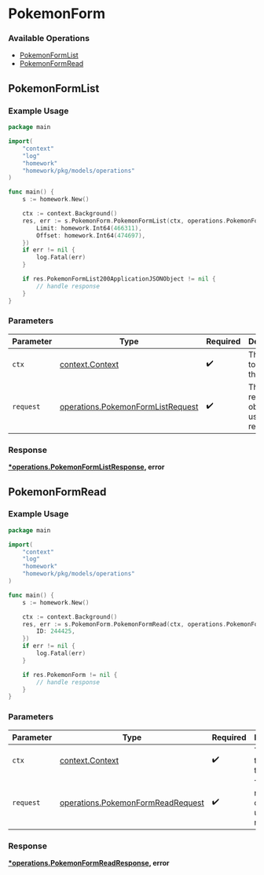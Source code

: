 # PokemonForm

### Available Operations

* [PokemonFormList](#pokemonformlist)
* [PokemonFormRead](#pokemonformread)

## PokemonFormList

### Example Usage

```go
package main

import(
	"context"
	"log"
	"homework"
	"homework/pkg/models/operations"
)

func main() {
    s := homework.New()

    ctx := context.Background()
    res, err := s.PokemonForm.PokemonFormList(ctx, operations.PokemonFormListRequest{
        Limit: homework.Int64(466311),
        Offset: homework.Int64(474697),
    })
    if err != nil {
        log.Fatal(err)
    }

    if res.PokemonFormList200ApplicationJSONObject != nil {
        // handle response
    }
}
```

### Parameters

| Parameter                                                                              | Type                                                                                   | Required                                                                               | Description                                                                            |
| -------------------------------------------------------------------------------------- | -------------------------------------------------------------------------------------- | -------------------------------------------------------------------------------------- | -------------------------------------------------------------------------------------- |
| `ctx`                                                                                  | [context.Context](https://pkg.go.dev/context#Context)                                  | :heavy_check_mark:                                                                     | The context to use for the request.                                                    |
| `request`                                                                              | [operations.PokemonFormListRequest](../../models/operations/pokemonformlistrequest.md) | :heavy_check_mark:                                                                     | The request object to use for the request.                                             |


### Response

**[*operations.PokemonFormListResponse](../../models/operations/pokemonformlistresponse.md), error**


## PokemonFormRead

### Example Usage

```go
package main

import(
	"context"
	"log"
	"homework"
	"homework/pkg/models/operations"
)

func main() {
    s := homework.New()

    ctx := context.Background()
    res, err := s.PokemonForm.PokemonFormRead(ctx, operations.PokemonFormReadRequest{
        ID: 244425,
    })
    if err != nil {
        log.Fatal(err)
    }

    if res.PokemonForm != nil {
        // handle response
    }
}
```

### Parameters

| Parameter                                                                              | Type                                                                                   | Required                                                                               | Description                                                                            |
| -------------------------------------------------------------------------------------- | -------------------------------------------------------------------------------------- | -------------------------------------------------------------------------------------- | -------------------------------------------------------------------------------------- |
| `ctx`                                                                                  | [context.Context](https://pkg.go.dev/context#Context)                                  | :heavy_check_mark:                                                                     | The context to use for the request.                                                    |
| `request`                                                                              | [operations.PokemonFormReadRequest](../../models/operations/pokemonformreadrequest.md) | :heavy_check_mark:                                                                     | The request object to use for the request.                                             |


### Response

**[*operations.PokemonFormReadResponse](../../models/operations/pokemonformreadresponse.md), error**


